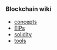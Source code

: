 ### Blockchain wiki

- [concepts](./concepts/README.md)
- [EIPs](./EIPs/README.md)
- [solidity](./solidity/README.MD)
- [tools](./tools/README.md)



